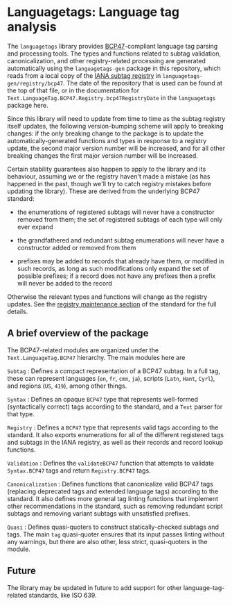 # Languagetags: Language tag analysis

The `languagetags` library provides
[BCP47](https://tools.ietf.org/html/bcp47)-compliant language tag
parsing and processing tools. The types and functions related to
subtag validation, canonicalization, and other registry-related
processing are generated automatically using the `languagetags-gen`
package in this repository, which reads from a local copy of the [IANA
subtag
registry](https://www.iana.org/assignments/language-subtag-registry/language-subtag-registry)
in `languagetags-gen/registry/bcp47`. The date of the repository that
is used can be found at the top of that file, or in the documentation
for `Text.LanguageTag.BCP47.Registry.bcp47RegistryDate` in the
`languagetags` package here.

Since this library will need to update from time to time as the subtag
registry itself updates, the following version-bumping scheme will
apply to breaking changes: if the only breaking change to the package
is to update the automatically-generated functions and types in
response to a registry update, the second major version number will be
increased, and for all other breaking changes the first major version
number will be increased.

Certain stability guarantees also happen to apply to the library and
its behaviour, assuming we or the registry haven't made a mistake (as
has happened in the past, though we'll try to catch registry mistakes
before updating the library). These are derived from the underlying
BCP47 standard:

- the enumerations of registered subtags will never have a constructor
  removed from them; the set of registered subtags of each type will
  only ever expand

- the grandfathered and redundant subtag enumerations will never have
  a constructor added or removed from them

- prefixes may be added to records that already have them, or modified
  in such records, as long as such modifications only expand the set
  of possible prefixes; if a record does not have any prefixes then a
  prefix will never be added to the record

Otherwise the relevant types and functions will change as the registry
updates. See the [registry maintenance
section](https://tools.ietf.org/html/bcp47#section-3.3) of the
standard for the full details.

## A brief overview of the package

The BCP47-related modules are organized under the
`Text.LanguageTag.BCP47` hierarchy. The main modules here are

`Subtag`
: Defines a compact representation of a BCP47 subtag. In a full tag,
  these can represent languages (`en`, `fr`, `cmn`, `ja`), scripts
  (`Latn`, `Hant`, `Cyrl`), and regions (`US`, `419`), among other
  things.

`Syntax`
: Defines an opaque `BCP47` type that represents well-formed
  (syntactically correct) tags according to the standard, and a `Text`
  parser for that type.

`Registry`
: Defines a `BCP47` type that represents valid tags according to the
  standard. It also exports enumerations for all of the different
  registered tags and subtags in the IANA registry, as well as their
  records and record lookup functions.

`Validation`
: Defines the `validateBCP47` function that attempts to validate
  `Syntax.BCP47` tags and return `Registry.BCP47` tags.

`Canonicalization`
: Defines functions that canonicalize valid BCP47 tags (replacing
  deprecated tags and extended language tags) according to the
  standard. It also defines more general tag linting functions that
  implement other recommendations in the standard, such as removing
  redundant script subtags and removing variant subtags with
  unsatisfied prefixes.

`Quasi`
: Defines quasi-quoters to construct statically-checked subtags and
  tags. The main `tag` quasi-quoter ensures that its input passes
  linting without any warnings, but there are also other, less strict,
  quasi-quoters in the module.

## Future

The library may be updated in future to add support for other
language-tag-related standards, like ISO 639.
